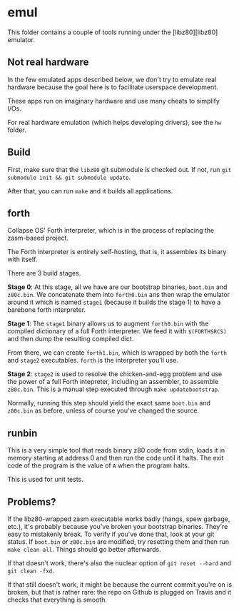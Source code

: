 # emul

This folder contains a couple of tools running under the [libz80][libz80]
emulator.

## Not real hardware

In the few emulated apps described below, we don't try to emulate real hardware
because the goal here is to facilitate userspace development.

These apps run on imaginary hardware and use many cheats to simplify I/Os.

For real hardware emulation (which helps developing drivers), see the `hw`
folder.

## Build

First, make sure that the `libz80` git submodule is checked out. If not, run
`git submodule init && git submodule update`.

After that, you can run `make` and it builds all applications.

## forth

Collapse OS' Forth interpreter, which is in the process of replacing the
zasm-based project.

The Forth interpreter is entirely self-hosting, that is, it assembles its
binary with itself.

There are 3 build stages.

**Stage 0**: At this stage, all we have are our bootstrap binaries, `boot.bin`
and `z80c.bin`. We concatenate them into `forth0.bin` ans then wrap the
emulator around it which is named `stage1` (because it builds the stage 1) to
have a barebone forth interpreter.

**Stage 1**: The `stage1` binary allows us to augment `forth0.bin` with
the compiled dictionary of a full Forth interpreter. We feed it with
`$(FORTHSRCS)` and then dump the resulting compiled dict. 

From there, we can create `forth1.bin`, which is wrapped by both the `forth`
and `stage2` executables. `forth` is the interpreter you'll use.

**Stage 2**: `stage2` is used to resolve the chicken-and-egg problem and use
the power of a full Forth intepreter, including an assembler, to assemble
`z80c.bin`. This is a manual step executed through `make updatebootstrap`.

Normally, running this step should yield the exact same `boot.bin` and
`z80c.bin` as before, unless of course you've changed the source.

## runbin

This is a very simple tool that reads binary z80 code from stdin, loads it in
memory starting at address 0 and then run the code until it halts. The exit
code of the program is the value of `A` when the program halts.

This is used for unit tests.

## Problems?

If the libz80-wrapped zasm executable works badly (hangs, spew garbage, etc.),
it's probably because you've broken your bootstrap binaries. They're easy to
mistakenly break. To verify if you've done that, look at your git status. If
`boot.bin` or `z80c.bin` are modified, try resetting them and then run
`make clean all`. Things should go better afterwards.

If that doesn't work, there's also the nuclear option of `git reset --hard`
and `git clean -fxd`.

If that still doesn't work, it might be because the current commit you're on
is broken, but that is rather rare: the repo on Github is plugged on Travis
and it checks that everything is smooth.
